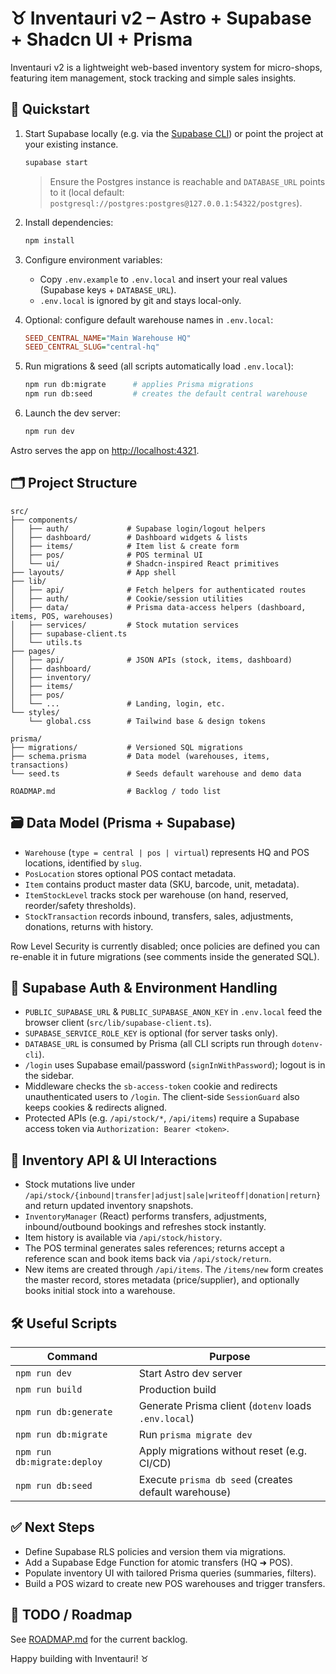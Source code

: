 # ♉ Inventauri v2 – Astro + Supabase + Shadcn UI + Prisma

Inventauri v2 is a lightweight web-based inventory system for micro-shops, featuring item management, stock tracking and simple sales insights.

## 🔧 Quickstart

1. Start Supabase locally (e.g. via the [Supabase CLI](https://supabase.com/docs/guides/cli/local-development)) or point the project at your existing instance.
   ```bash
   supabase start
   ```
   > Ensure the Postgres instance is reachable and `DATABASE_URL` points to it (local default: `postgresql://postgres:postgres@127.0.0.1:54322/postgres`).

2. Install dependencies:
   ```bash
   npm install
   ```

3. Configure environment variables:
   - Copy `.env.example` to `.env.local` and insert your real values (Supabase keys + `DATABASE_URL`).
   - `.env.local` is ignored by git and stays local-only.

4. Optional: configure default warehouse names in `.env.local`:
   ```ini
   SEED_CENTRAL_NAME="Main Warehouse HQ"
   SEED_CENTRAL_SLUG="central-hq"
   ```

5. Run migrations & seed (all scripts automatically load `.env.local`):
   ```bash
   npm run db:migrate      # applies Prisma migrations
   npm run db:seed         # creates the default central warehouse
   ```

6. Launch the dev server:
   ```bash
   npm run dev
   ```

Astro serves the app on [http://localhost:4321](http://localhost:4321).

## 🗂️ Project Structure

```text
src/
├── components/
│   ├── auth/             # Supabase login/logout helpers
│   ├── dashboard/        # Dashboard widgets & lists
│   ├── items/            # Item list & create form
│   ├── pos/              # POS terminal UI
│   └── ui/               # Shadcn-inspired React primitives
├── layouts/              # App shell
├── lib/
│   ├── api/              # Fetch helpers for authenticated routes
│   ├── auth/             # Cookie/session utilities
│   ├── data/             # Prisma data-access helpers (dashboard, items, POS, warehouses)
│   ├── services/         # Stock mutation services
│   ├── supabase-client.ts
│   └── utils.ts
├── pages/
│   ├── api/              # JSON APIs (stock, items, dashboard)
│   ├── dashboard/
│   ├── inventory/
│   ├── items/
│   ├── pos/
│   └── ...               # Landing, login, etc.
└── styles/
    └── global.css        # Tailwind base & design tokens

prisma/
├── migrations/           # Versioned SQL migrations
├── schema.prisma         # Data model (warehouses, items, transactions)
└── seed.ts               # Seeds default warehouse and demo data

ROADMAP.md                # Backlog / todo list
```

## 🗃️ Data Model (Prisma + Supabase)

- `Warehouse` (`type = central | pos | virtual`) represents HQ and POS locations, identified by `slug`.
- `PosLocation` stores optional POS contact metadata.
- `Item` contains product master data (SKU, barcode, unit, metadata).
- `ItemStockLevel` tracks stock per warehouse (on hand, reserved, reorder/safety thresholds).
- `StockTransaction` records inbound, transfers, sales, adjustments, donations, returns with history.

Row Level Security is currently disabled; once policies are defined you can re-enable it in future migrations (see comments inside the generated SQL).

## 🔐 Supabase Auth & Environment Handling

- `PUBLIC_SUPABASE_URL` & `PUBLIC_SUPABASE_ANON_KEY` in `.env.local` feed the browser client (`src/lib/supabase-client.ts`).
- `SUPABASE_SERVICE_ROLE_KEY` is optional (for server tasks only).
- `DATABASE_URL` is consumed by Prisma (all CLI scripts run through `dotenv-cli`).
- `/login` uses Supabase email/password (`signInWithPassword`); logout is in the sidebar.
- Middleware checks the `sb-access-token` cookie and redirects unauthenticated users to `/login`. The client-side `SessionGuard` also keeps cookies & redirects aligned.
- Protected APIs (e.g. `/api/stock/*`, `/api/items`) require a Supabase access token via `Authorization: Bearer <token>`.

## 🔄 Inventory API & UI Interactions

- Stock mutations live under `/api/stock/{inbound|transfer|adjust|sale|writeoff|donation|return}` and return updated inventory snapshots.
- `InventoryManager` (React) performs transfers, adjustments, inbound/outbound bookings and refreshes stock instantly.
- Item history is available via `/api/stock/history`.
- The POS terminal generates sales references; returns accept a reference scan and book items back via `/api/stock/return`.
- New items are created through `/api/items`. The `/items/new` form creates the master record, stores metadata (price/supplier), and optionally books initial stock into a warehouse.

## 🛠️ Useful Scripts

| Command                     | Purpose                                                     |
| -------------------------- | ----------------------------------------------------------- |
| `npm run dev`              | Start Astro dev server                                       |
| `npm run build`            | Production build                                             |
| `npm run db:generate`      | Generate Prisma client (`dotenv` loads `.env.local`)         |
| `npm run db:migrate`       | Run `prisma migrate dev`                                     |
| `npm run db:migrate:deploy`| Apply migrations without reset (e.g. CI/CD)                  |
| `npm run db:seed`          | Execute `prisma db seed` (creates default warehouse)         |

## ✅ Next Steps

- Define Supabase RLS policies and version them via migrations.
- Add a Supabase Edge Function for atomic transfers (HQ ➜ POS).
- Populate inventory UI with tailored Prisma queries (summaries, filters).
- Build a POS wizard to create new POS warehouses and trigger transfers.

## 📝 TODO / Roadmap

See [ROADMAP.md](./ROADMAP.md) for the current backlog.

Happy building with Inventauri! ♉
